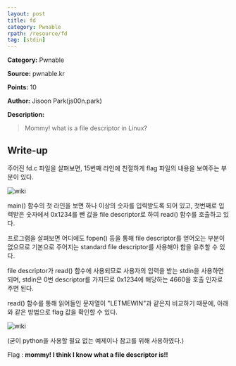 ```yaml
---
layout: post
title: fd
category: Pwnable
rpath: /resource/fd
tag: [stdin] 
---
```


**Category:** Pwnable

**Source:** pwnable.kr

**Points:** 10

**Author:** Jisoon Park(js00n.park)

**Description:** 

> Mommy! what is a file descriptor in Linux?

## Write-up

주어진 fd.c 파일을 살펴보면, 15번째 라인에 친절하게 flag 파일의 내용을 보여주는 부분이 있다.

![wiki]({{page.rpath|prepend:site.baseurl}}/code.png)

main() 함수의 첫 라인을 보면 하나 이상의 숫자를 입력받도록 되어 있고,
첫번째로 입력받은 숫자에서 0x1234를 뺀 값을 file descriptor로 하여 read() 함수를 호출하고 있다.

프로그램을 살펴보면 어디에도 fopen() 등을 통해 file descriptor를 얻어오는 부분이 없으므로
기본으로 주어지는 standard file descriptor를 사용해야 함을 유추할 수 있다.

file descriptor가 read() 함수에 사용되므로 사용자의 입력을 받는 stdin을
사용하면 되며, stdin은 0번 descriptor를 가지므로 0x1234에 해당하는 4660을 호출 인자로 주면 된다.

read() 함수를 통해 읽어들인 문자열이 "LETMEWIN"과 같은지 비교하기 때문에,
아래와 같은 방법으로 flag 값을 확인할 수 있다.

![wiki]({{page.rpath|prepend:site.baseurl}}/capture.png)

(굳이 python을 사용할 필요 없는 예제이나 참고를 위해 사용하였다.)

Flag : **mommy! I think I know what a file descriptor is!!**
